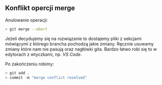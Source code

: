 ## Konflikt opercji merge

Anulowanie operacji:
```bash
> git merge --abort
```

Jeżeli decydujemy się na rozwiązanie to dostajemy pliki z sekcjami mówiącymi z którego brancha pochodzą jakie zmiany. Ręcznie usuwamy zmiany które nam nie pasują oraz nagłówki gita. Bardzo łatwo robi się to w edytorach z wtyczkami, np. *VS Code*.

Po zakończeniu robimy:
```bash
> git add .
> commit -m "merge conflict resolved"
```